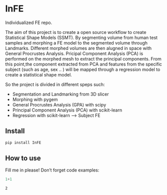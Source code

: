 InFE
================

<!-- WARNING: THIS FILE WAS AUTOGENERATED! DO NOT EDIT! -->

Individualized FE repo.

The aim of this project is to create a open source workflow to create
Statistical Shape Models (SSMT). By segmenting volume from human test
samples and morphing a FE model to the segmented volume through
Landmarks. Different morphed volumes are then alugned in space with
General Procrustes Analysis. Pricipal Component Analysis (PCA) is
performed on the morphed mesh to extract the principal components. From
this point,the component extracted from PCA and features from the
specific subject (such as age, sex .. ) will be mapped through a
regression model to create a statistical shape model.

So the project is divided in different speps such:

- Segmentation and Landmarking from 3D slicer
- Morphing with pygem
- General Procrustes Analysis (GPA) with scipy
- Principal Component Analysis (PCA) with scikit-learn
- Regression with scikit-learn –\> Subject FE

## Install

``` sh
pip install InFE
```

## How to use

Fill me in please! Don’t forget code examples:

``` python
1+1
```

    2
